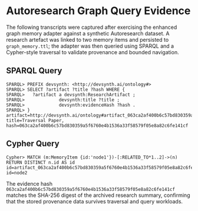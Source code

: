 # Autoresearch Graph Query Evidence

The following transcripts were captured after exercising the enhanced graph
memory adapter against a synthetic Autoresearch dataset. A research artefact was
linked to two memory items and persisted to `graph_memory.ttl`; the adapter was
then queried using SPARQL and a Cypher-style traversal to validate provenance and
bounded navigation.

## SPARQL Query

```
SPARQL> PREFIX devsynth: <http://devsynth.ai/ontology#>
SPARQL> SELECT ?artifact ?title ?hash WHERE {
SPARQL>   ?artifact a devsynth:ResearchArtifact ;
SPARQL>             devsynth:title ?title ;
SPARQL>             devsynth:evidenceHash ?hash .
SPARQL> }
artifact=http://devsynth.ai/ontology#artifact_063ca2af400b6c57bd830359a5f6760e4b1536a33f58579f05e8a82c6fe141cf, title=Traversal Paper, hash=063ca2af400b6c57bd830359a5f6760e4b1536a33f58579f05e8a82c6fe141cf
```

## Cypher Query

```
Cypher> MATCH (m:MemoryItem {id:'node1'})-[:RELATED_TO*1..2]->(n) RETURN DISTINCT n.id AS id
id=artifact_063ca2af400b6c57bd830359a5f6760e4b1536a33f58579f05e8a82c6fe141cf
id=node2
```

The evidence hash `063ca2af400b6c57bd830359a5f6760e4b1536a33f58579f05e8a82c6fe141cf`
matches the SHA-256 digest of the archived research summary, confirming that the
stored provenance data survives traversal and query workloads.
